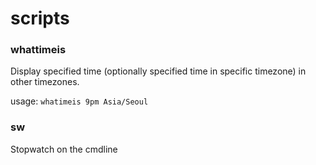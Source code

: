 # scripts

### whattimeis 
Display specified time (optionally specified time in specific timezone) in other timezones. 

usage: `whatimeis 9pm Asia/Seoul`

### sw
Stopwatch on the cmdline 

